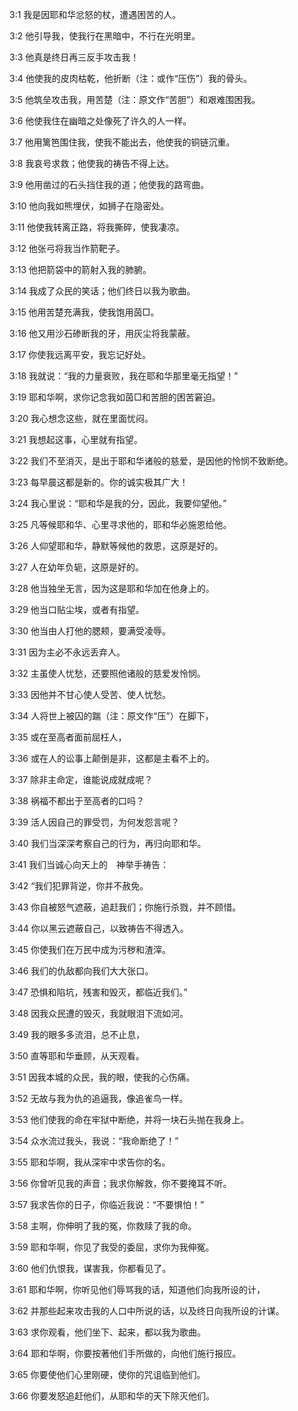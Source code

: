 <a id="1"></a>3:1  我是因耶和华忿怒的杖，遭遇困苦的人。  

<a id="2"></a>3:2  他引导我，使我行在黑暗中，不行在光明里。  

<a id="3"></a>3:3  他真是终日再三反手攻击我！  

<a id="4"></a>3:4  他使我的皮肉枯乾，他折断（注：或作“压伤”）我的骨头。  

<a id="5"></a>3:5  他筑垒攻击我，用苦楚（注：原文作“苦胆”）和艰难围困我。  

<a id="6"></a>3:6  他使我住在幽暗之处像死了许久的人一样。  

<a id="7"></a>3:7  他用篱笆围住我，使我不能出去，他使我的铜链沉重。  

<a id="8"></a>3:8  我哀号求救；他使我的祷告不得上达。  

<a id="9"></a>3:9  他用凿过的石头挡住我的道；他使我的路弯曲。  

<a id="10"></a>3:10  他向我如熊埋伏，如狮子在隐密处。  

<a id="11"></a>3:11  他使我转离正路，将我撕碎，使我凄凉。  

<a id="12"></a>3:12  他张弓将我当作箭靶子。  

<a id="13"></a>3:13  他把箭袋中的箭射入我的肺腑。  

<a id="14"></a>3:14  我成了众民的笑话；他们终日以我为歌曲。  

<a id="15"></a>3:15  他用苦楚充满我，使我饱用茵□。  

<a id="16"></a>3:16  他又用沙石碜断我的牙，用灰尘将我蒙蔽。  

<a id="17"></a>3:17  你使我远离平安，我忘记好处。  

<a id="18"></a>3:18  我就说：“我的力量衰败，我在耶和华那里毫无指望！”  

<a id="19"></a>3:19  耶和华啊，求你记念我如茵□和苦胆的困苦窘迫。  

<a id="20"></a>3:20  我心想念这些，就在里面忧闷。  

<a id="21"></a>3:21  我想起这事，心里就有指望。  

<a id="22"></a>3:22  我们不至消灭，是出于耶和华诸般的慈爱，是因他的怜悯不致断绝。  

<a id="23"></a>3:23  每早晨这都是新的。你的诚实极其广大！  

<a id="24"></a>3:24  我心里说：“耶和华是我的分，因此，我要仰望他。”  

<a id="25"></a>3:25  凡等候耶和华、心里寻求他的，耶和华必施恩给他。  

<a id="26"></a>3:26  人仰望耶和华，静默等候他的救恩，这原是好的。  

<a id="27"></a>3:27  人在幼年负轭，这原是好的。  

<a id="28"></a>3:28  他当独坐无言，因为这是耶和华加在他身上的。  

<a id="29"></a>3:29  他当口贴尘埃，或者有指望。  

<a id="30"></a>3:30  他当由人打他的腮颊，要满受凌辱。  

<a id="31"></a>3:31  因为主必不永远丢弃人。  

<a id="32"></a>3:32  主虽使人忧愁，还要照他诸般的慈爱发怜悯。  

<a id="33"></a>3:33  因他并不甘心使人受苦、使人忧愁。  

<a id="34"></a>3:34  人将世上被囚的踹（注：原文作“压”）在脚下，  

<a id="35"></a>3:35  或在至高者面前屈枉人，  

<a id="36"></a>3:36  或在人的讼事上颠倒是非，这都是主看不上的。  

<a id="37"></a>3:37  除非主命定，谁能说成就成呢？  

<a id="38"></a>3:38  祸福不都出于至高者的口吗？  

<a id="39"></a>3:39  活人因自己的罪受罚，为何发怨言呢？  

<a id="40"></a>3:40  我们当深深考察自己的行为，再归向耶和华。  

<a id="41"></a>3:41  我们当诚心向天上的　神举手祷告：  

<a id="42"></a>3:42  “我们犯罪背逆，你并不赦免。  

<a id="43"></a>3:43  你自被怒气遮蔽，追赶我们；你施行杀戮，并不顾惜。  

<a id="44"></a>3:44  你以黑云遮蔽自己，以致祷告不得透入。  

<a id="45"></a>3:45  你使我们在万民中成为污秽和渣滓。  

<a id="46"></a>3:46  我们的仇敌都向我们大大张口。  

<a id="47"></a>3:47  恐惧和陷坑，残害和毁灭，都临近我们。”  

<a id="48"></a>3:48  因我众民遭的毁灭，我就眼泪下流如河。  

<a id="49"></a>3:49  我的眼多多流泪，总不止息，  

<a id="50"></a>3:50  直等耶和华垂顾，从天观看。  

<a id="51"></a>3:51  因我本城的众民，我的眼，使我的心伤痛。  

<a id="52"></a>3:52  无故与我为仇的追逼我，像追雀鸟一样。  

<a id="53"></a>3:53  他们使我的命在牢狱中断绝，并将一块石头抛在我身上。  

<a id="54"></a>3:54  众水流过我头，我说：“我命断绝了！”  

<a id="55"></a>3:55  耶和华啊，我从深牢中求告你的名。  

<a id="56"></a>3:56  你曾听见我的声音；我求你解救，你不要掩耳不听。  

<a id="57"></a>3:57  我求告你的日子，你临近我说：“不要惧怕！”  

<a id="58"></a>3:58  主啊，你伸明了我的冤，你救赎了我的命。  

<a id="59"></a>3:59  耶和华啊，你见了我受的委屈，求你为我伸冤。  

<a id="60"></a>3:60  他们仇恨我，谋害我，你都看见了。  

<a id="61"></a>3:61  耶和华啊，你听见他们辱骂我的话，知道他们向我所设的计，  

<a id="62"></a>3:62  并那些起来攻击我的人口中所说的话，以及终日向我所设的计谋。  

<a id="63"></a>3:63  求你观看，他们坐下、起来，都以我为歌曲。  

<a id="64"></a>3:64  耶和华啊，你要按著他们手所做的，向他们施行报应。  

<a id="65"></a>3:65  你要使他们心里刚硬，使你的咒诅临到他们。  

<a id="66"></a>3:66  你要发怒追赶他们，从耶和华的天下除灭他们。  
